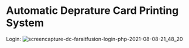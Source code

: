 # Automatic Deprature Card Printing System
 
 Login:
 ![screencapture-dc-faraitfusion-login-php-2021-08-08-21_48_20](https://user-images.githubusercontent.com/53790501/128638091-45b6f255-5ccb-4171-96c2-6771a72a9379.png)

